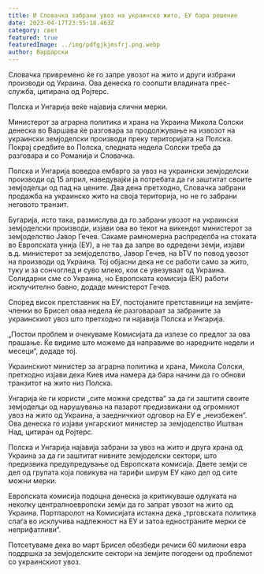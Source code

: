 ```yaml
---
title: И Словачка забрани увоз на украинско жито, ЕУ бара решение
date: 2023-04-17T23:55:18.463Z
category: свет
featured: true
featuredImage: ../img/pdfgjkjmsfrj.png.webp
author: Вардарски
---
```


Словачка привремено ќе го запре увозот на жито и други избрани производи од Украина. Ова денеска го соопшти владината прес-служба, цитирана од Ројтерс.

Полска и Унгарија веќе најавија слични мерки.

Министерот за аграрна политика и храна на Украина Микола Солски денеска во Варшава ќе разговара за продолжување на извозот на украински земјоделски производи преку територијата на Полска. Покрај средбите во Полска, следната недела Солски треба да разговара и со Романија и Словачка.

Полска и Унгарија воведоа ембарго за увоз на украински земјоделски производи од 15 април, наведувајќи ја потребата да ги заштитат своите земјоделци од пад на цените. Два дена претходно, Словачка забрани продажба на украинско жито на своја територија, но не го забрани неговото транзит.

Бугарија, исто така, размислува да го забрани увозот на украински земјоделски производи, изјави ова во текот на викендот министерот за земјоделство Јавор Гечев. Сакаме рамномерна распределба на стоката во Европската унија (ЕУ), а не таа да запре во одредени земји, изјави в.д. министерот за земјоделство, Јавор Гечев, на bTV по повод увозот на производи од Украина. Тој објасни дека не се работи само за жито, туку и за сончоглед и суво млеко, кои се увезуваат од Украина. Солидарни сме со Украина, но Европската комисија (ЕК) работи исклучително бавно, додаде министерот Гечев.

Според висок претставник на ЕУ, постојаните претставници на земјите-членки во Брисел оваа недела ќе разговараат за забраните за украинскиот увоз што претходно ги најавија Полска и Унгарија.

„Постои проблем и очекуваме Комисијата да излезе со предлог за ова прашање. Ќе видиме што можеме да направиме во наредните недели и месеци“, додаде тој.

Украинскиот министер за аграрна политика и храна, Микола Солски, претходно изјави дека Киев има намера да бара начини да го обнови транзитот на жито низ Полска.

Унгарија ќе ги користи „сите можни средства“ за да ги заштити своите земјоделци од нарушувања на пазарот предизвикани од огромниот увоз на жито од Украина, а заедничкиот одговор на ЕУ е „неизбежен“. Ова денеска го изјави унгарскиот министер за земјоделство Иштван Над, цитиран од Ројтерс.

Полска и Унгарија најавија забрани за увоз на жито и друга храна од Украина за да ги заштитат нивните земјоделски сектори, што предизвика предупредување од Европската комисија. Двете земји се дел од групата која повикува на тарифи ширум ЕУ како дел од сите можни мерки.

Европската комисија подоцна денеска ја критикуваше одлуката на неколку централноевропски земји да го запрат увозот на жито од Украина. Портпаролот на Комисијата истакна дека „трговската политика спаѓа во исклучива надлежност на ЕУ и затоа едностраните мерки се неприфатливи“.

Потсетуваме дека во март Брисел обезбеди речиси 60 милиони евра поддршка за земјоделските сектори на земјите погодени од проблемот со украинскиот увоз.
